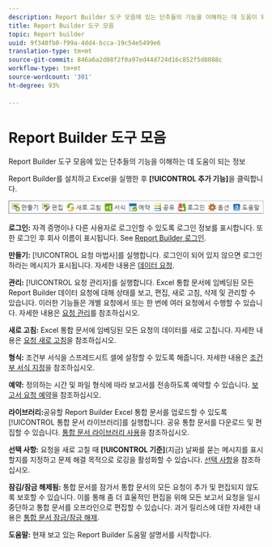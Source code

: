 ```yaml
---
description: Report Builder 도구 모음에 있는 단추들의 기능을 이해하는 데 도움이 되는 정보
title: Report Builder 도구 모음
topic: Report builder
uuid: 9f340fb0-f99a-4dd4-bcca-19c54e5499e6
translation-type: tm+mt
source-git-commit: 846a6a2d08f2f0a97ed44d724d16c852f5d8088c
workflow-type: tm+mt
source-wordcount: '301'
ht-degree: 93%

---
```



# Report Builder 도구 모음

Report Builder 도구 모음에 있는 단추들의 기능을 이해하는 데 도움이 되는 정보

Report Builder를 설치하고 Excel을 실행한 후 **[!UICONTROL 추가 기능]**&#x200B;을 클릭합니다.

![](assets/report_builder_toolbar.png)

**로그인:** 자격   증명이나 다른 사용자로 로그인할 수 있도록 로그인 정보를 표시합니다. 또한 로그인 후 회사 이름이 표시됩니다. See [Report Builder 로그인](/help/analyze/report-builder/setup/login.md).

**만들기:** [!UICONTROL 요청 마법사]를 실행합니다. 로그인이 되어 있지 않으면 로그인하라는 메시지가 표시됩니다. 자세한 내용은 [데이터 요청](/help/analyze/report-builder/data-requests/data-requests.md).

**관리:** [!UICONTROL 요청 관리자]를 실행합니다. Excel 통합 문서에 임베딩된 모든 Report Builder 데이터 요청에 대해 상태를 보고, 편집, 새로 고침, 삭제 및 관리할 수 있습니다. 이러한 기능들은 개별 요청에서 또는 한 번에 여러 요청에서 수행할 수 있습니다. 자세한 내용은 [요청 관리](/help/analyze/report-builder/manage-requests/r-arb-manage-requests.md)를 참조하십시오.

**새로 고침:** Excel 통합 문서에 임베딩된 모든 요청의 데이터를 새로 고칩니다. 자세한 내용은 [요청 새로 고침](/help/analyze/report-builder/manage-requests/t-refresh-a-request.md)을 참조하십시오.

**형식:** 조건부 서식을 스프레드시트 셀에 설정할 수 있도록 해줍니다. 자세한 내용은 [조건부 서식 지정](/help/analyze/report-builder/manage-requests/specify-conditional-formatting.md)을 참조하십시오.

**예약:** 정의하는 시간 및 파일 형식에 따라 보고서를 전송하도록 예약할 수 있습니다. [보고서 요청 예약](/help/analyze/report-builder/schedule-report-requests.md)을 참조하십시오.

**라이브러리:**&#x200B;공유할 Report Builder Excel 통합 문서를 업로드할 수 있도록 [!UICONTROL 통합 문서 라이브러리]를 실행합니다. 공유 통합 문서를 다운로드 및 편집할 수 있습니다. [통합 문서 라이브러리 사용](/help/analyze/report-builder/workbook-library/t-upload-a-workbook.md)을 참조하십시오.

**선택 사항:** 요청을 새로 고칠 때 **[!UICONTROL 기준]**(지금) 날짜를 묻는 메시지를 표시할지를 지정하고 문제 해결 목적으로 로깅을 활성화할 수 있습니다. [선택 사항](/help/analyze/report-builder/options.md)을 참조하십시오.

**잠김/잠금 해제됨:** 통합 문서를 잠가서 통합 문서의 모든 요청이 추가 및 편집되지 않도록 보호할 수 있습니다. 이를 통해 좀 더 효율적인 편집을 위해 모든 보고서 요청을 일시 중단하고 통합 문서를 오프라인으로 편집할 수 있습니다. 과거 릴리스에 대한 자세한 내용은 [통합 문서 잠금/잠금 해제](/help/analyze/report-builder/workbook-library/protect-wb.md).

**도움말:** 현재 보고 있는 Report Builder 도움말 설명서를 시작합니다.
